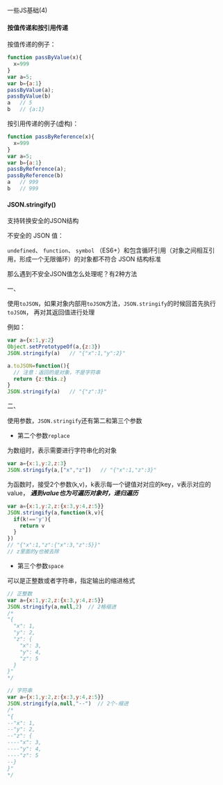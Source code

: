 一些JS基础(4)
#### 按值传递和按引用传递

按值传递的例子：
```js
function passByValue(x){
  x=999
}
var a=5;
var b={a:1}
passByValue(a);
passByValue(b)
a   // 5
b   // {a:1}
```

按引用传递的例子(虚构)：
```js
function passByReference(x){
  x=999
}
var a=5;
var b={a:1}
passByReference(a);
passByReference(b)
a   // 999
b   // 999
```

#### JSON.stringify()

支持转换安全的JSON结构

不安全的 JSON 值：

 `undefined`、 `function`、 `symbol`
（ES6+）和包含循环引用（对象之间相互引用，形成一个无限循环）的对象都不符合 JSON
结构标准

那么遇到不安全JSON值怎么处理呢？有2种方法

一、

使用`toJSON`，如果对象内部用`toJSON`方法，`JSON.stringify`的时候回首先执行`toJSON`，
再对其返回值进行处理

例如：
```js
var a={x:1,y:2}
Object.setPrototypeOf(a,{z:3})
JSON.stringify(a)   // "{"x":1,"y":2}"

a.toJSON=function(){
  // 注意：返回的是对象，不是字符串
  return {z:this.z}
}
JSON.stringify(a)   // "{"z":3}"
```

二、

使用参数，`JSON.stringify`还有第二和第三个参数

* 第二个参数`replace`

为数组时，表示需要进行字符串化的对象

```js
var a={x:1,y:2,z:3}
JSON.stringify(a,["x","z"])   // "{"x":1,"z":3}"
```

为函数时，接受2个参数(k,v)，k表示每一个键值对对应的key，v表示对应的value，
***遇到value也为可遍历对象时，递归遍历***

```js
var a={x:1,y:2,z:{x:3,y:4,z:5}}
JSON.stringify(a,function(k,v){
  if(k!=='y'){
    return v
  }
})
// "{"x":1,"z":{"x":3,"z":5}}"
// z里面的y也被去除
```

* 第三个参数`space`

可以是正整数或者字符串，指定输出的缩进格式
```js
// 正整数
var a={x:1,y:2,z:{x:3,y:4,z:5}}
JSON.stringify(a,null,2)  // 2格缩进
/*
"{
  "x": 1,
  "y": 2,
  "z": {
    "x": 3,
    "y": 4,
    "z": 5
  }
}"
*/

// 字符串
var a={x:1,y:2,z:{x:3,y:4,z:5}}
JSON.stringify(a,null,"--")  // 2个-缩进
/*
"{
--"x": 1,
--"y": 2,
--"z": {
----"x": 3,
----"y": 4,
----"z": 5
--}
}"
*/
```

